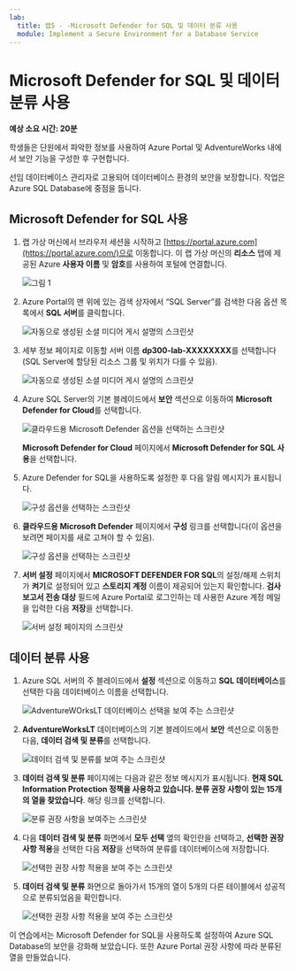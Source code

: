 ```yaml
---
lab:
  title: 랩5 - -Microsoft Defender for SQL 및 데이터 분류 사용
  module: Implement a Secure Environment for a Database Service
---
```


# <a name="enable-microsoft-defender-for-sql-and-data-classification"></a>Microsoft Defender for SQL 및 데이터 분류 사용

**예상 소요 시간: 20분**

학생들은 단원에서 파악한 정보를 사용하여 Azure Portal 및 AdventureWorks 내에서 보안 기능을 구성한 후 구현합니다.

선임 데이터베이스 관리자로 고용되어 데이터베이스 환경의 보안을 보장합니다. 작업은 Azure SQL Database에 중점을 둡니다.

## <a name="enable-microsoft-defender-for-sql"></a>Microsoft Defender for SQL 사용

1. 랩 가상 머신에서 브라우저 세션을 시작하고 [https://portal.azure.com](https://portal.azure.com/)으로 이동합니다. 이 랩 가상 머신의 **리소스** 탭에 제공된 Azure **사용자 이름** 및 **암호**를 사용하여 포털에 연결합니다.

    ![그림 1](../images/dp-300-module-01-lab-01.png)

1. Azure Portal의 맨 위에 있는 검색 상자에서 “SQL Server”를 검색한 다음 옵션 목록에서 **SQL 서버**를 클릭합니다.

    ![자동으로 생성된 소셜 미디어 게시 설명의 스크린샷](../images/dp-300-module-04-lab-1.png)

1. 세부 정보 페이지로 이동할 서버 이름 **dp300-lab-XXXXXXXX**를 선택합니다(SQL Server에 할당된 리소스 그룹 및 위치가 다를 수 있음).

    ![자동으로 생성된 소셜 미디어 게시 설명의 스크린샷](../images/dp-300-module-04-lab-2.png)

1. Azure SQL Server의 기본 블레이드에서 **보안** 섹션으로 이동하여 **Microsoft Defender for Cloud**를 선택합니다.

    ![클라우드용 Microsoft Defender 옵션을 선택하는 스크린샷](../images/dp-300-module-05-lab-01.png)

    **Microsoft Defender for Cloud** 페이지에서 **Microsoft Defender for SQL 사용**을 선택합니다.

1. Azure Defender for SQL을 사용하도록 설정한 후 다음 알림 메시지가 표시됩니다.

    ![구성 옵션을 선택하는 스크린샷](../images/dp-300-module-05-lab-02_1.png)

1. **클라우드용 Microsoft Defender** 페이지에서 **구성** 링크를 선택합니다(이 옵션을 보려면 페이지를 새로 고쳐야 할 수 있음).

    ![구성 옵션을 선택하는 스크린샷](../images/dp-300-module-05-lab-02.png)

1. **서버 설정** 페이지에서 **MICROSOFT DEFENDER FOR SQL**의 설정/해제 스위치가 **켜기**로 설정되어 있고 **스토리지 계정** 이름이 제공되어 있는지 확인합니다. **검사 보고서 전송 대상** 필드에 Azure Portal로 로그인하는 데 사용한 Azure 계정 메일을 입력한 다음 **저장**을 선택합니다.

    ![서버 설정 페이지의 스크린샷](../images/dp-300-module-05-lab-03.png)

## <a name="enable-data-classification"></a>데이터 분류 사용

1. Azure SQL 서버의 주 블레이드에서 **설정** 섹션으로 이동하고 **SQL 데이터베이스**를 선택한 다음 데이터베이스 이름을 선택합니다.

    ![AdventureWOrksLT 데이터베이스 선택을 보여 주는 스크린샷](../images/dp-300-module-05-lab-04.png)

1. **AdventureWorksLT** 데이터베이스의 기본 블레이드에서 **보안** 섹션으로 이동한 다음, **데이터 검색 및 분류**를 선택합니다.

    ![데이터 검색 및 분류를 보여 주는 스크린샷](../images/dp-300-module-05-lab-05.png)

1. **데이터 검색 및 분류** 페이지에는 다음과 같은 정보 메시지가 표시됩니다. **현재 SQL Information Protection 정책을 사용하고 있습니다. 분류 권장 사항이 있는 15개의 열을 찾았습니다**. 해당 링크를 선택합니다.

    ![분류 권장 사항을 보여주는 스크린샷](../images/dp-300-module-05-lab-06.png)

1. 다음 **데이터 검색 및 분류** 화면에서 **모두 선택** 옆의 확인란을 선택하고, **선택한 권장 사항 적용**을 선택한 다음 **저장**을 선택하여 분류를 데이터베이스에 저장합니다.

    ![선택한 권장 사항 적용을 보여 주는 스크린샷](../images/dp-300-module-05-lab-07.png)

1. **데이터 검색 및 분류** 화면으로 돌아가서 15개의 열이 5개의 다른 테이블에서 성공적으로 분류되었음을 확인합니다.

    ![선택한 권장 사항 적용을 보여 주는 스크린샷](../images/dp-300-module-05-lab-08.png)

이 연습에서는 Microsoft Defender for SQL을 사용하도록 설정하여 Azure SQL Database의 보안을 강화해 보았습니다. 또한 Azure Portal 권장 사항에 따라 분류된 열을 만들었습니다.
